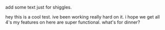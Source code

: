 add some text just for shiggles.

hey this is a cool test.
ive been working really hard on it.
i hope we get all 4's
my features on here are super functional.
what's for dinner?
